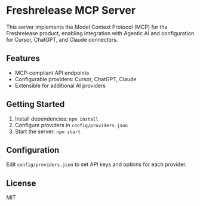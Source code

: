 # Freshrelease MCP Server

This server implements the Model Context Protocol (MCP) for the Freshrelease product, enabling integration with Agentic AI and configuration for Cursor, ChatGPT, and Claude connectors.

## Features
- MCP-compliant API endpoints
- Configurable providers: Cursor, ChatGPT, Claude
- Extensible for additional AI providers

## Getting Started
1. Install dependencies: `npm install`
2. Configure providers in `config/providers.json`
3. Start the server: `npm start`

## Configuration
Edit `config/providers.json` to set API keys and options for each provider.

## License
MIT
